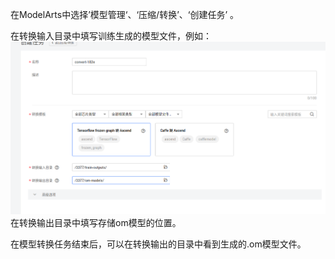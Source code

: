 在ModelArts中选择’模型管理‘、‘压缩/转换’、‘创建任务’ 。

在转换输入目录中填写训练生成的模型文件，例如：
![train](https://github.com/shanchenqi/atlas200DK/blob/master/picture/convertmodel.png)
在转换输出目录中填写存储om模型的位置。

在模型转换任务结束后，可以在转换输出的目录中看到生成的.om模型文件。